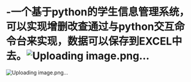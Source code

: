 # -一个基于python的学生信息管理系统，可以实现增删改查通过与python交互命令台来实现，数据可以保存到EXCEL中去。![Uploading image.png…]()
![Uploading image.png…]()
